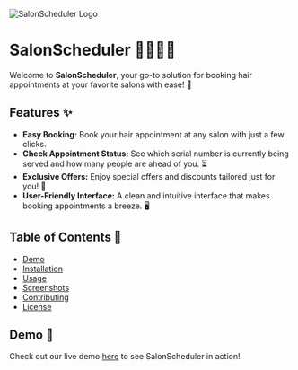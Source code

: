 ![SalonScheduler Logo](https://via.placeholder.com/150x150.png?text=SalonScheduler)

# SalonScheduler 💇‍♂️💇‍♀️

Welcome to **SalonScheduler**, your go-to solution for booking hair appointments at your favorite salons with ease! 🌟

## Features ✨

- **Easy Booking:** Book your hair appointment at any salon with just a few clicks.
- **Check Appointment Status:** See which serial number is currently being served and how many people are ahead of you. ⏳
- **Exclusive Offers:** Enjoy special offers and discounts tailored just for you! 🎉
- **User-Friendly Interface:** A clean and intuitive interface that makes booking appointments a breeze. 🖥️

## Table of Contents 📖

- [Demo](#demo-)
- [Installation](#installation-)
- [Usage](#usage-)
- [Screenshots](#screenshots-)
- [Contributing](#contributing-)
- [License](#license-)

## Demo 🚀

Check out our live demo [here](https://your-live-demo-link.com) to see SalonScheduler in action!
